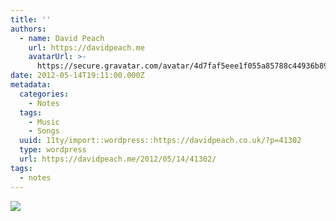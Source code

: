 ```yaml
---
title: ''
authors:
  - name: David Peach
    url: https://davidpeach.me
    avatarUrl: >-
      https://secure.gravatar.com/avatar/4d7faf5eee1f055a85788c44936b8995eaab6dfb004e7854ec747ccb272e91ee?s=96&d=mm&r=g
date: 2012-05-14T19:11:00.000Z
metadata:
  categories:
    - Notes
  tags:
    - Music
    - Songs
  uuid: 11ty/import::wordpress::https://davidpeach.co.uk/?p=41302
  type: wordpress
  url: https://davidpeach.me/2012/05/14/41302/
tags:
  - notes
---
```

[![](/assets/As4bTvDCQAA0yMx-YsBaFCGqqo8o.jpg)](/assets/As4bTvDCQAA0yMx-YsBaFCGqqo8o.jpg)